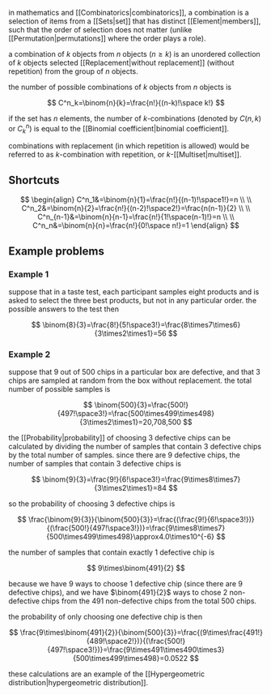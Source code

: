 in mathematics and [[Combinatorics|combinatorics]], a combination is a selection of items from a [[Sets|set]] that has distinct [[Element|members]], such that the order of selection does not matter (unlike [[Permutation|permutations]] where the order plays a role).

a combination of $k$ objects from $n$ objects ($n\geq k$) is an unordered collection of $k$ objects selected [[Replacement|without replacement]] (without repetition) from the group of $n$ objects.

the number of possible combinations of $k$ objects from $n$ objects is

$$
C^n_k=\binom{n}{k}=\frac{n!}{(n-k)!\space k!}
$$

if the set has $n$ elements, the number of $k$-combinations (denoted by $C(n,k)$ or $C^n_k$) is equal to the [[Binomial coefficient|binomial coefficient]].

combinations with replacement (in which repetition is allowed) would be referred to as $k$-combination with repetition, or $k$-[[Multiset|multiset]].

## Shortcuts

$$
\begin{align}
C^n_1&=\binom{n}{1}=\frac{n!}{(n-1)!\space1!}=n \\
\\
C^n_2&=\binom{n}{2}=\frac{n!}{(n-2)!\space2!}=\frac{n(n-1)}{2} \\
\\
C^n_{n-1}&=\binom{n}{n-1}=\frac{n!}{1!\space(n-1)!}=n \\
\\
C^n_n&=\binom{n}{n}=\frac{n!}{0!\space n!}=1
\end{align}
$$

## Example problems

### Example 1
suppose that in a taste test, each participant samples eight products and is asked to select the three best products, but not in any particular order. the possible answers to the test then

$$
\binom{8}{3}=\frac{8!}{5!\space3!}=\frac{8\times7\times6}{3\times2\times1}=56
$$

### Example 2
suppose that 9 out of 500 chips in a particular box are defective, and that 3 chips are sampled at random from the box without replacement. the total number of possible samples is

$$
\binom{500}{3}=\frac{500!}{497!\space3!}=\frac{500\times499\times498}{3\times2\times1}=20,708,500
$$

the [[Probability|probability]] of choosing 3 defective chips can be calculated by dividing the number of samples that contain 3 defective chips by the total number of samples. since there are 9 defective chips, the number of samples that contain 3 defective chips is

$$
\binom{9}{3}=\frac{9!}{6!\space3!}=\frac{9\times8\times7}{3\times2\times1}=84
$$

so the probability of choosing 3 defective chips is

$$
\frac{\binom{9}{3}}{\binom{500}{3}}=\frac{(\frac{9!}{6!\space3!})}{(\frac{500!}{497!\space3!})}=\frac{9\times8\times7}{500\times499\times498}\approx4.0\times10^{-6}
$$

the number of samples that contain exactly 1 defective chip is

$$
9\times\binom{491}{2}
$$

because we have 9 ways to choose 1 defective chip (since there are 9 defective chips), and we have $\binom{491}{2}$ ways to chose 2 non-defective chips from the 491 non-defective chips from the total 500 chips.

the probability of only choosing one defective chip is then

$$
\frac{9\times\binom{491}{2}}{\binom{500}{3}}=\frac{(9\times\frac{491!}{489!\space2!})}{(\frac{500!}{497!\space3!})}=\frac{9\times491\times490\times3}{500\times499\times498}=0.0522
$$

these calculations are an example of the [[Hypergeometric distribution|hypergeometric distribution]].